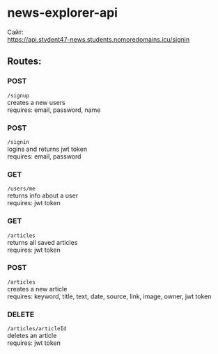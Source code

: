 # news-explorer-api

Сайт:  
https://api.stvdent47-news.students.nomoredomains.icu/signin

## Routes:
### POST
`/signup`  
creates a new users  
requires: email, password, name

### POST
`/signin`  
logins and returns jwt token  
requires: email, password

### GET
`/users/me`  
returns info about a user  
requires: jwt token

### GET
`/articles`  
returns all saved articles  
requires: jwt token

### POST
`/articles`  
creates a new article  
requires: keyword, title, text, date, source, link, image, owner, jwt token

### DELETE
`/articles/articleId`  
deletes an article  
requires: jwt token
